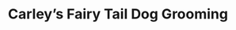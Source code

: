 ---
title: "Carley’s Fairy Tail Dog Grooming"
url: /pittston/carleys-fairy-tail-dog-grooming/
shop: pet grooming
---
